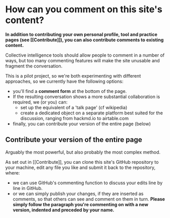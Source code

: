 # How can you comment on this site's content?

**In addition to contributing your own personal profile, tool and practice pages (see [[Contribute]]), you can also contribute comments to existing content.**

Collective intelligence tools should allow people to comment in a number of ways, but too many commenting features will make the site unusable and fragment the conversation. 

This is a pilot project, so we're both experimenting with different approaches, so we currently have the following options:

* you'll find a **comment form** at the bottom of the page.
* If the resulting conversation shows a more substantial collaboration is required, we  (or you) can:
	* set up the equivalent of a 'talk page' (cf wikipedia)
	* create a dedicated object on a separate platform best suited for the discussion, ranging from hackmd.io to airtable.com
* finally, you can contribute your version of the entire page (below)

## Contribute your version of the entire page

Arguably the most powerful, but also probably the most complex method. 

As set out in [[Contribute]], you can clone this site's GitHub repository to your machine, edit any file you like and submit it back to the repository, where:

* we can use GitHub's commenting function to discuss your edits line by line in GitHub.
* or we can simply publish your changes, if they are inserted as comments, so that others can see and comment on them in turn. **Please simply follow the paragraph you're commenting on with a new version, indented and preceded by your name.**